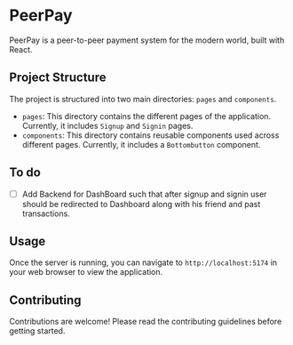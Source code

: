 # PeerPay

PeerPay is a peer-to-peer payment system for the modern world, built with React.

## Project Structure

The project is structured into two main directories: `pages` and `components`.

- `pages`: This directory contains the different pages of the application. Currently, it includes `Signup` and `Signin` pages.
- `components`: This directory contains reusable components used across different pages. Currently, it includes a `Bottombutton` component.

## To do

- [ ] Add Backend for DashBoard such that after signup and signin user should be redirected to Dashboard along with his friend and past transactions.

## Usage

Once the server is running, you can navigate to `http://localhost:5174` in your web browser to view the application.

## Contributing

Contributions are welcome! Please read the contributing guidelines before getting started.
